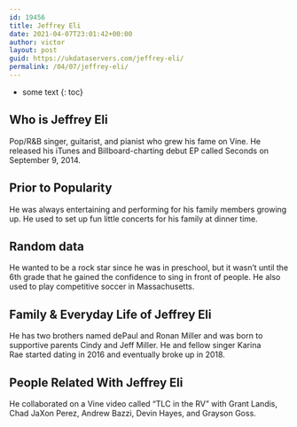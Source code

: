 ```yaml
---
id: 19456
title: Jeffrey Eli
date: 2021-04-07T23:01:42+00:00
author: victor
layout: post
guid: https://ukdataservers.com/jeffrey-eli/
permalink: /04/07/jeffrey-eli/
---
```


* some text
{: toc}


## Who is Jeffrey Eli



Pop/R&B singer, guitarist, and pianist who grew his fame on Vine. He released his iTunes and Billboard-charting debut EP called Seconds on September 9, 2014.

                
                
                
## Prior to Popularity



He was always entertaining and performing for his family members growing up. He used to set up fun little concerts for his family at dinner time.

                
                
                
## Random data



He wanted to be a rock star since he was in preschool, but it wasn&#8217;t until the 6th grade that he gained the confidence to sing in front of people. He also used to play competitive soccer in Massachusetts.

                
                
                
## Family & Everyday Life of Jeffrey Eli



He has two brothers named dePaul and Ronan Miller and was born to supportive parents Cindy and Jeff Miller. He and fellow singer Karina Rae started dating in 2016 and eventually broke up in 2018.

                
                
                
## People Related With Jeffrey Eli



He collaborated on a Vine video called &#8220;TLC in the RV&#8221; with Grant Landis, Chad JaXon Perez, Andrew Bazzi, Devin Hayes, and Grayson Goss.

                
              
            
          
          
          